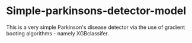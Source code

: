 # Simple-parkinsons-detector-model
This is a very simple Parkinson's disease detector via the use of gradient booting algorithms - namely XGBclassifer.
